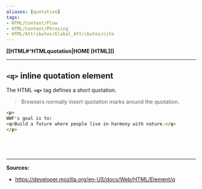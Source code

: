 ```yaml
---
aliases: [quotation]
tags:
- HTML/Content/Flow
- HTML/Content/Phrasing
- HTML/Attributes/Global_Attributes/cite
---
```

**[[HTML#^HTMLquotation|HOME [HTML]]]**

---
## `<q>` inline quotation element
The HTML **`<q>`** tag defines a short quotation.
> Browsers normally insert quotation marks around the quotation.

```HTML
<p>
WWF's goal is to: 
<q>Build a future where people live in harmony with nature.</q>
</p>
```

# 

<br>

---
**Sources:**
- https://developer.mozilla.org/en-US/docs/Web/HTML/Element/q